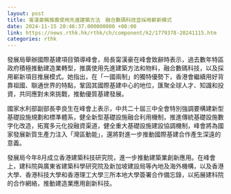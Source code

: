 ```yaml
---
layout: post
title: 甯漢豪稱推廣使用先進建築方法　融合數碼科技並採用嶄新模式
date: 2024-11-15 20:46:37.000000000 +08:00
link: https://news.rthk.hk/rthk/ch/component/k2/1779378-20241115.htm
categories: rthk
---
```


發展局舉辦國際基建項目領導峰會，局長甯漢豪在峰會致辭時表示，過去數年特區政府積極推動建造業轉型，推廣使用先進建築方法和物料，融合數碼科技，以及採用嶄新項目推展模式。她指出，在「一國兩制」的獨特優勢下，香港會繼續用好背靠祖國、聯通世界的特點，鞏固其國際基建中心的地位，匯聚全球人才、知識和投資，共同應對未來挑戰，推動優質基建發展。

國家水利部副部長李良生在峰會上表示，中共二十屆三中全會特別強調要構建新型基礎設施規劃和標準體系，健全新型基礎設施融合利用機制，推進傳統基礎設施數字化改造，拓寬多元化投融資渠道，健全重大基礎設施建設協調機制，峰會將為國家發展新質生產力注入「灣區動能」，還將對進一步推動國際基建合作產生深遠的意義。
 
發展局今年8月成立香港建築科技研究院，進一步推動建築業創新應用。在峰會上，建科院與廣東省建築科學研究院及新加坡建設局等內地及海外機構，以及香港大學、香港科技大學和香港理工大學三所本地大學簽署合作備忘錄，以拓展建科院的合作網絡，推動建造業應用創新科技。
